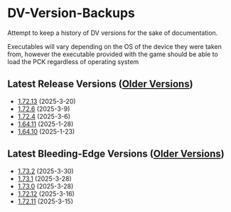 # DV-Version-Backups
Attempt to keep a history of DV versions for the sake of documentation.

Executables will vary depending on the OS of the device they were taken from, however the executable provided with the game should be able to load the PCK regardless of operating system

## Latest Release Versions ([Older Versions](https://github.com/rwqfsfasxc100/DV-Version-Backups/blob/main/Stable%20Releases.md))
* [1.72.13](https://github.com/rwqfsfasxc100/DV-Version-Backups/releases/tag/Release-1.72.13) (2025-3-20)
* [1.72.6](https://github.com/rwqfsfasxc100/DV-Version-Backups/releases/tag/untagged-c6f0d25770d421584899) (2025-3-9)
* [1.72.4](https://github.com/rwqfsfasxc100/DV-Version-Backups/releases/tag/untagged-6aa3eb6e00ccd74bf77a) (2025-3-6)
* [1.64.11](https://github.com/rwqfsfasxc100/DV-Version-Backups/releases/tag/Release-1.64.11) (2025-1-28)
* [1.64.10](https://github.com/rwqfsfasxc100/DV-Version-Backups/releases/tag/Release-1.64.10) (2025-1-23)

## Latest Bleeding-Edge Versions ([Older Versions](https://github.com/rwqfsfasxc100/DV-Version-Backups/blob/main/Bleeding%20Edge%20Releases.md))
* [1.73.2](https://github.com/rwqfsfasxc100/DV-Version-Backups/releases/tag/Bleeding-Edge-1.73.2) (2025-3-30)
* [1.73.1](https://github.com/rwqfsfasxc100/DV-Version-Backups/releases/tag/Bleeding-Edge-1.73.1) (2025-3-28)
* [1.73.0](https://github.com/rwqfsfasxc100/DV-Version-Backups/releases/tag/Bleeding-Edge-1.73.0) (2025-3-28)
* [1.72.12](https://github.com/rwqfsfasxc100/DV-Version-Backups/releases/tag/Bleeding-Edge-1.72.12) (2025-3-16)
* [1.72.11](https://github.com/rwqfsfasxc100/DV-Version-Backups/releases/tag/Bleeding-Edge-1.72.11) (2025-3-15)
